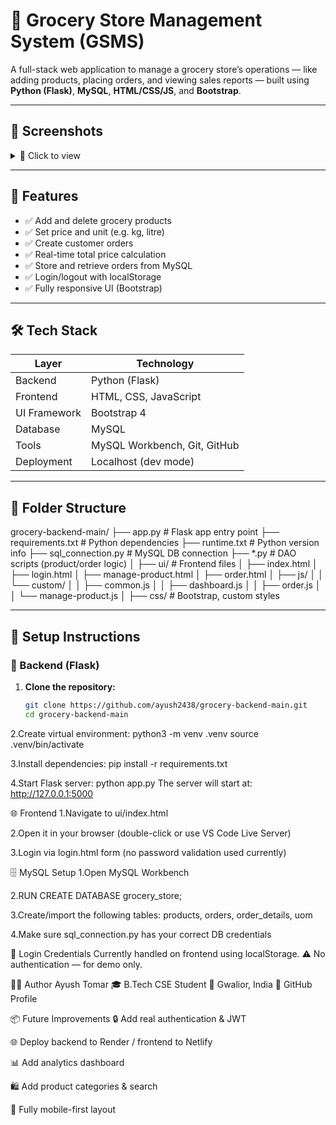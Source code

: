 # 🛒 Grocery Store Management System (GSMS)

A full-stack web application to manage a grocery store’s operations — like adding products, placing orders, and viewing sales reports — built using **Python (Flask)**, **MySQL**, **HTML/CSS/JS**, and **Bootstrap**.

---

## 📸 Screenshots
<details>
<summary>🔽 Click to view</summary>

### 💻 UI - Manage Products  
<img src="https://github.com/user-attachments/assets/97cee621-ceaa-4276-ae22-69a0c4da134c" width="600"/>

### 🧾 UI - Place Order  
<img src="https://github.com/user-attachments/assets/b7f3152e-9f71-4587-b0f0-bd837de81157" width="600"/>

### 📊 UI - Dashboard  
<img src="https://github.com/user-attachments/assets/a890dfab-b9dc-4715-9808-90e90b7fed31" width="600"/>

### 🗃️ MySQL Database View  
<img src="https://github.com/user-attachments/assets/c35d0fb3-ddf4-44aa-a659-51a408bee4af" width="600"/>

</details>

---

## 🧠 Features

- ✅ Add and delete grocery products
- ✅ Set price and unit (e.g. kg, litre)
- ✅ Create customer orders
- ✅ Real-time total price calculation
- ✅ Store and retrieve orders from MySQL
- ✅ Login/logout with localStorage
- ✅ Fully responsive UI (Bootstrap)

---

## 🛠️ Tech Stack

| Layer       | Technology                   |
|-------------|------------------------------|
| Backend     | Python (Flask)               |
| Frontend    | HTML, CSS, JavaScript        |
| UI Framework| Bootstrap 4                  |
| Database    | MySQL                        |
| Tools       | MySQL Workbench, Git, GitHub |
| Deployment  | Localhost (dev mode)         |

---

## 📁 Folder Structure

grocery-backend-main/
├── app.py # Flask app entry point
├── requirements.txt # Python dependencies
├── runtime.txt # Python version info
├── sql_connection.py # MySQL DB connection
├── *.py # DAO scripts (product/order logic)
│
├── ui/ # Frontend files
│ ├── index.html
│ ├── login.html
│ ├── manage-product.html
│ ├── order.html
│ ├── js/
│ │ └── custom/
│ │ ├── common.js
│ │ ├── dashboard.js
│ │ ├── order.js
│ │ └── manage-product.js
│ ├── css/ # Bootstrap, custom styles


---

## 🚀 Setup Instructions

### 🔧 Backend (Flask)

1. **Clone the repository:**
   ```bash
   git clone https://github.com/ayush2438/grocery-backend-main.git
   cd grocery-backend-main

2.Create virtual environment:
python3 -m venv .venv
source .venv/bin/activate

3.Install dependencies:
pip install -r requirements.txt

4.Start Flask server:
python app.py
The server will start at: http://127.0.0.1:5000

🌐 Frontend
1.Navigate to ui/index.html

2.Open it in your browser (double-click or use VS Code Live Server)

3.Login via login.html form (no password validation used currently)

🗄️ MySQL Setup
1.Open MySQL Workbench

2.RUN
CREATE DATABASE grocery_store;

3.Create/import the following tables: products, orders, order_details, uom

4.Make sure sql_connection.py has your correct DB credentials



🔐 Login Credentials
Currently handled on frontend using localStorage.
⚠️ No authentication — for demo only.

👨‍💻 Author
Ayush Tomar
🎓 B.Tech CSE Student
📍 Gwalior, India
🔗 GitHub Profile

📦 Future Improvements
🔒 Add real authentication & JWT

🌐 Deploy backend to Render / frontend to Netlify

📊 Add analytics dashboard

🛍️ Add product categories & search

📱 Fully mobile-first layout




